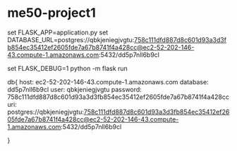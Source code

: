 # me50-project1

set FLASK_APP=application.py
set DATABASE_URL=postgres://qbkjeniegjvgtu:758c111dfd887d8c601d93a3d3fb854ec35412ef2605fde7a67b8741f4a428cc@ec2-52-202-146-43.compute-1.amazonaws.com:5432/dd5p7nll6b9cl

set FLASK_DEBUG=1
python -m flask run


db{
	host: ec2-52-202-146-43.compute-1.amazonaws.com
	database: dd5p7nll6b9cl
	user: qbkjeniegjvgtu
	password: 758c111dfd887d8c601d93a3d3fb854ec35412ef2605fde7a67b8741f4a428cc
	uri: postgres://qbkjeniegjvgtu:758c111dfd887d8c601d93a3d3fb854ec35412ef2605fde7a67b8741f4a428cc@ec2-52-202-146-43.compute-1.amazonaws.com:5432/dd5p7nll6b9cl

}